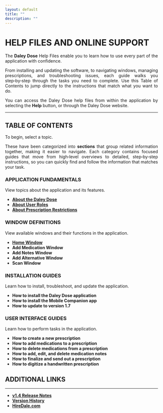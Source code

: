 ```yaml
---
layout: default
title: ""
description: ""
---
```


# **HELP FILES AND ONLINE SUPPORT**

<p style="text-align: justify;">
The <strong>Daley Dose</strong> Help Files enable you to learn how to use every part of the application with confidence. 
</p>  

<p style="text-align: justify;">  
From installing and updating the software, to navigating windows, managing prescriptions, and troubleshooting issues, each guide walks you step‑by‑step through the tasks you need to complete. Use this Table of Contents to jump directly to the instructions that match what you want to do.
</p>

<p style="text-align: justify;">  
You can access the Daley Dose help files from within the application by selecting the <strong>Help</strong> button, or through the Daley Dose website.
</p>

---
## **TABLE OF CONTENTS**

<p style="text-align: justify;"> 
To begin, select a topic. 
</p>

<p style="text-align: justify;"> 
These have been categorized into <strong>sections</strong> that group related information together, making it easier to navigate. Each category contains focused guides that move from high‑level overviews to detailed, step‑by‑step instructions, so you can quickly find and follow the information that matches your task.
</p>

### **APPLICATION FUNDAMENTALS**
View topics about the application and its features.

- [**About the Daley Dose**](/about-daley-dose)
- [**About User Roles**](/about-user-roles)
- [**About Prescription Restrictions**](/about-prescription-restrictions)

### **WINDOW DEFINITIONS**
View available windows and their functions in the application.

- [**Home Window**](/home-window)
- **Add Medication Window**
- **Add Notes Window**
- **Add Alternative Window**
- **Scan Window**

### **INSTALLATION GUIDES**
Learn how to install, troubleshoot, and update the application.

- **How to install the Daley Dose application**
- **How to install the Mobile Companion app**
- **How to update to version 1.7**

### **USER INTERFACE GUIDES**
Learn how to perform tasks in the application.

- **How to create a new prescription**
- **How to add medications to a prescription**
- **How to delete medications from a prescription**
- **How to add, edit, and delete medication notes**
- **How to finalize and send out a prescription**
- **How to digitize a handwritten prescription**


## **ADDITIONAL LINKS**
---
- [**v1.4 Release Notes**](/daleydose/release-notes-v1.4)
- [**Version History**](/daleydose/version-history)
- [**HireDale.com**](https://hiredale.github.io)

